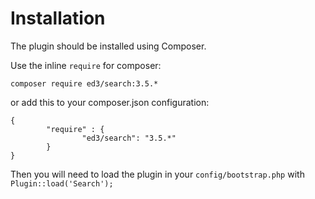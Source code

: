Installation
============

The plugin should be installed using Composer.

Use the inline `require` for composer:
```
composer require ed3/search:3.5.*
```

or add this to your composer.json configuration:
```
{
        "require" : {
                "ed3/search": "3.5.*"
        }
}
```

Then you will need to load the plugin in your `config/bootstrap.php` with `Plugin::load('Search');`
